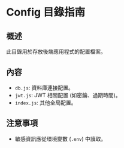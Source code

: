 # Config 目錄指南

## 概述

此目錄用於存放後端應用程式的配置檔案。

## 內容

- `db.js`: 資料庫連接配置。
- `jwt.js`: JWT 相關配置 (如密鑰、過期時間)。
- `index.js`: 其他全局配置。

## 注意事項

- 敏感資訊應從環境變數 (`.env`) 中讀取。
